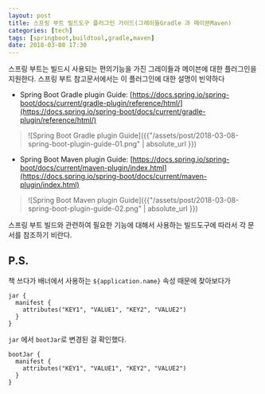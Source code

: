 ```yaml
---
layout: post
title: 스프링 부트 빌드도구 플러그인 가이드(그레이들Gradle 과 메이븐Maven)
categories: [tech]
tags: [springboot,buildtool,gradle,maven]
date: 2018-03-08 17:30
---
```


스프링 부트는 빌드시 사용되는 편의기능을 가진 그레이들과 메이븐에 대한 플러그인을 지원한다. 스프링 부트 참고문서에서는 이 플러그인에 대한 설명이 빈약하다

* Spring Boot Gradle plugin Guide:
[https://docs.spring.io/spring-boot/docs/current/gradle-plugin/reference/html/](https://docs.spring.io/spring-boot/docs/current/gradle-plugin/reference/html/)
> ![Spring Boot Gradle plugin Guide]({{"/assets/post/2018-03-08-spring-boot-plugin-guide-01.png" | absolute_url }})

* Spring Boot Maven plugin Guide:
[https://docs.spring.io/spring-boot/docs/current/maven-plugin/index.html](https://docs.spring.io/spring-boot/docs/current/maven-plugin/index.html)
> ![Spring Boot Maven plugin Guide]({{"/assets/post/2018-03-08-spring-boot-plugin-guide-02.png" | absolute_url }})

스프링 부트 빌드와 관련하여 필요한 기능에 대해서 사용하는 빌드도구에 따라서 각 문서를 참조하기 비란다.

## P.S.
책 쓰다가 배너에서 사용하는 ``${application.name}`` 속성 때문에 찾아보다가

```
jar {
  manifest {
    attributes("KEY1", "VALUE1", "KEY2", "VALUE2")
  }
}
```

``jar`` 에서 ``bootJar``로 변경된 걸 확인했다.

```
bootJar {
  manifest {
    attributes("KEY1", "VALUE1", "KEY2", "VALUE2")
  }
}
```
